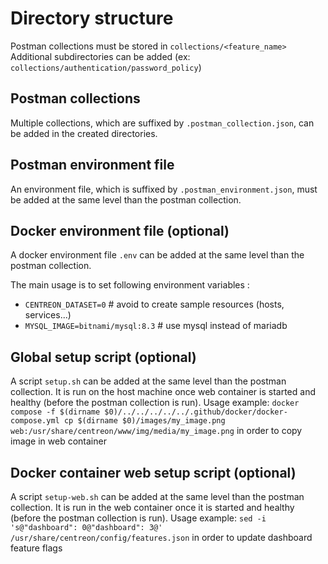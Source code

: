 # Directory structure

Postman collections must be stored in `collections/<feature_name>`
Additional subdirectories can be added (ex: `collections/authentication/password_policy`)

## Postman collections

Multiple collections, which are suffixed by `.postman_collection.json`, can be added in the created directories.

## Postman environment file

An environment file, which is suffixed by `.postman_environment.json`, must be added at the same level than the postman collection.

## Docker environment file (optional)

A docker environment file `.env` can be added at the same level than the postman collection.

The main usage is to set following environment variables :
* `CENTREON_DATASET=0` # avoid to create sample resources (hosts, services...)
* `MYSQL_IMAGE=bitnami/mysql:8.3` # use mysql instead of mariadb

## Global setup script (optional)

A script `setup.sh` can be added at the same level than the postman collection.
It is run on the host machine once web container is started and healthy (before the postman collection is run).
Usage example: `docker compose -f $(dirname $0)/../../../../../.github/docker/docker-compose.yml cp $(dirname $0)/images/my_image.png web:/usr/share/centreon/www/img/media/my_image.png` in order to copy image in web container

## Docker container web setup script (optional)

A script `setup-web.sh` can be added at the same level than the postman collection.
It is run in the web container once it is started and healthy (before the postman collection is run).
Usage example: `sed -i 's@"dashboard": 0@"dashboard": 3@' /usr/share/centreon/config/features.json` in order to update dashboard feature flags